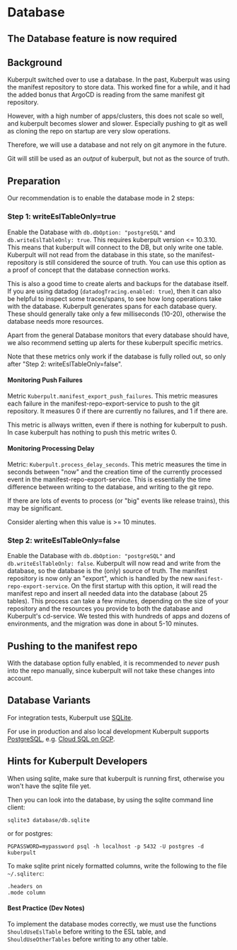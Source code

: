 # Database

## The Database feature is now required

## Background

Kuberpult switched over to use a database.
In the past, Kuberpult was using the manifest repository to store data.
This worked fine for a while, and it had the added bonus
that ArgoCD is reading from the same manifest git repository.

However, with a high number of apps/clusters, this does not scale so well, and
kuberpult becomes slower and slower. Especially pushing to git as well as cloning
the repo on startup are very slow operations.

Therefore, we will use a database and not rely on git anymore in the future.

Git will still be used as an *output* of kuberpult, but not as the source of truth.

## Preparation

Our recommendation is to enable the database mode in 2 steps:

### Step 1: writeEslTableOnly=true

Enable the Database with `db.dbOption: "postgreSQL"` and `db.writeEslTableOnly: true`.
This requires kuberpult version <= 10.3.10.
This means that kuberpult will connect to the DB, but only write one table.
Kuberpult will not read from the database in this state,
so the manifest-repository is still considered the source of truth.
You can use this option as a proof of concept that the database connection works.

This is also a good time to create alerts and backups for the database itself.
If you are using datadog (`datadogTracing.enabled: true`), then it can also be helpful
to inspect some traces/spans, to see how long operations take with the database.
Kuberpult generates spans for each database query. These should generally take
only a few milliseconds (10-20), otherwise the database needs more resources.

Apart from the general Database monitors that every database should have,
we also recommend setting up alerts for these kuberpult specific metrics.

Note that these metrics only work if the database is fully rolled out, so only after 
"Step 2: writeEslTableOnly=false".

#### Monitoring Push Failures

Metric `Kuberpult.manifest_export_push_failures`.
This metric measures each failure in the manifest-repo-export-service to push to the git repository.
It measures 0 if there are currently no failures, and 1 if there are.

This metric is allways written, even if there is nothing for kuberpult to push.
In case kuberpult has nothing to push this metric writes 0.


#### Monitoring Processing Delay

Metric: `Kuberpult.process_delay_seconds`.
This metric measures the time in seconds between "now" and the creation time of the currently processed event
in the manifest-repo-export-service.
This is essentially the time difference between writing to the database,
and writing to the git repo.

If there are lots of events to process (or "big" events like release trains),
this may be significant.

Consider alerting when this value is >= 10 minutes.


### Step 2: writeEslTableOnly=false
Enable the Database with `db.dbOption: "postgreSQL"` and  `db.writeEslTableOnly: false`.
Kuberpult will now read and write from the database,
so the database is the (only) source of truth.
The manifest repository is now only an "export", which is handled by the new `manifest-repo-export-service`.
On the first startup with this option, it will read the manifest repo and insert all needed data
into the database (about 25 tables). This process can take a few minutes,
depending on the size of your repository and the resources you provide to both the database and Kuberpult's cd-service.
We tested this with hundreds of apps and dozens of environments,
and the migration was done in about 5-10 minutes.


## Pushing to the manifest repo
With the database option fully enabled, it is recommended to *never* push into the repo manually,
since kuberpult will not take these changes into account.


## Database Variants

For integration tests, Kuberpult use [SQLite](https://www.sqlite.org/).

For use in production and also local development Kuberpult supports [PostgreSQL](https://www.postgresql.org/),
e.g. [Cloud SQL on GCP](https://cloud.google.com/sql?hl=en).


## Hints for Kuberpult Developers

When using sqlite, make sure that kuberpult is running first, otherwise you won't have
the sqlite file yet.

Then you can look into the database, by using the sqlite command line client:
```shell
sqlite3 database/db.sqlite
```
or for postgres:
```shell
PGPASSWORD=mypassword psql -h localhost -p 5432 -U postgres -d kuberpult
```

To make sqlite print nicely formatted columns,
write the following to the file `~/.sqliterc`:
```text
.headers on
.mode column
```


#### Best Practice (Dev Notes)

To implement the database modes correctly,
we must use the functions `ShouldUseEslTable` before writing to the ESL table,
and `ShouldUseOtherTables` before writing to any other table.
